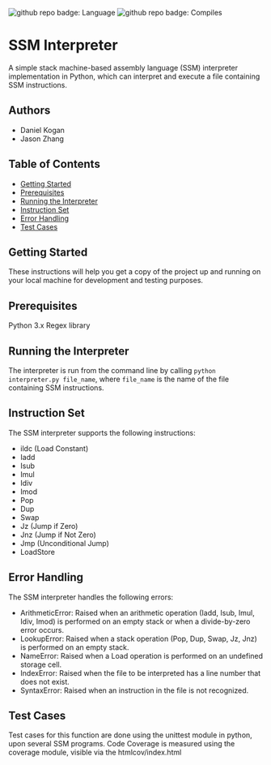 ![github repo badge: Language](https://img.shields.io/badge/Language-Python-181717?color=blue) ![github repo badge: Compiles](https://img.shields.io/badge/Compiles-SSM-181717?color=orange) 
# SSM Interpreter

A simple stack machine-based assembly language (SSM) interpreter implementation in Python, which can interpret and execute a file containing SSM instructions.

## Authors
- Daniel Kogan
- Jason Zhang

## Table of Contents
 - [Getting Started](#getting-started)
 - [Prerequisites](#prerequisites)
 - [Running the Interpreter](running-the-interpreter)
 - [Instruction Set](#instruction-set)
 - [Error Handling](#error-handling)
 - [Test Cases](#test-cases)
 
## Getting Started

These instructions will help you get a copy of the project up and running on your local machine for development and testing purposes.

## Prerequisites

Python 3.x
Regex library

## Running the Interpreter

The interpreter is run from the command line by calling ```python interpreter.py file_name```, where ```file_name``` is the name of the file containing SSM instructions.

## Instruction Set

The SSM interpreter supports the following instructions:
- ildc (Load Constant)
- Iadd
- Isub
- Imul
- Idiv
- Imod
- Pop
- Dup
- Swap
- Jz (Jump if Zero)
- Jnz (Jump if Not Zero)
- Jmp (Unconditional Jump)
- LoadStore

## Error Handling

The SSM interpreter handles the following errors:
- ArithmeticError: Raised when an arithmetic operation (Iadd, Isub, Imul, Idiv, Imod) is performed on an empty stack or when a divide-by-zero error occurs.
- LookupError: Raised when a stack operation (Pop, Dup, Swap, Jz, Jnz) is performed on an empty stack.
- NameError: Raised when a Load operation is performed on an undefined storage cell.
- IndexError: Raised when the file to be interpreted has a line number that does not exist.
- SyntaxError: Raised when an instruction in the file is not recognized.

## Test Cases

Test cases for this function are done using the unittest module in python, upon several SSM programs. Code Coverage is measured using the coverage module, visible via the htmlcov/index.html